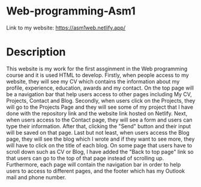 # Web-programming-Asm1
Link to my website: https://asm1web.netlify.app/

# Description
This website is my work for the first assginment in the Web programming course and it is used HTML to develop. Firstly, when people access to my website, they will see my CV which contains the information about my profile, experience, education, awards and my contact. On the top page will be a navigation bar that help users access to other pages including My CV, Projects, Contact and Blog. Secondly, when users click on the Projects, they will go to the Projects Page and they will see some of my project that I have done with the repository link and the website link hosted on Netlify. Next, when users access to the Contact page, they will see a form and users can type their information. After that, clicking the "Send" button and their input will be saved on that page. Last but not least, when users access the Blog page, they will see the blog which I wrote and if they want to see more, they will have to click on the title of each blog. On some page that users have to scroll down such as CV or Blog, I have added the "Back to top page" link so that users can go to the top of that page instead of scrolling up. Furthermore, each page will contain the navigation bar in order to help users to access to different pages, and the footer which has my Outlook mail and phone number. 
